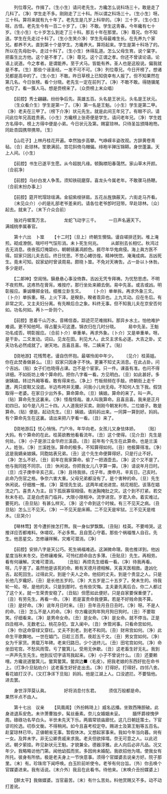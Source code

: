 <!-- { "loadSidebar": true } -->
　　列位尊兄。作揖了。〔生小生〕请问老先生。方纔怎么说科场三十。敢是走了几科了。〔净〕学生走不多。刚刚走了三十科。所以谓之科场三十。〔生小生〕呀。三十科。算将来就有九十年了。老先生是几岁上科举的。〔净〕三十岁。〔生小生〕呀。古怪。老先生今有一百二十岁了。〔净〕不敢。学生这靑春。今年纔有七十岁。〔生小生〕七十岁怎么到走了三十科。那五十年在那里。〔净〕尊兄。你不知道。学生在先走过十科了。〔生小生笑介净〕学生先母最难生长。在先养九个家兄。都养不大。直到第十个是学生。方纔养大。算将起来。学生是第十科场了的。所以在先母肚中。走过十科了。〔生小生〕休得乱道。怎么父母生育。说个窠字。把畜生比方他。这个是不孝了。〔净〕尊兄。这个正谓之孝。你还不曾读论语。论语上说道。今之孝者。是谓能养。至于犬马。皆能有养。圣人也是这般说。偏我就是不孝。〔生〕那些个诬圣经。一发不可不可。〔净〕列位尊兄。今日开榜了。想诸兄都是高中的了。〔生小生〕不敢。昨日草榜上已知侥幸有人报了。但不知果然在第几名。今日张榜。看个分晓。老先生一定在前列了。〔净〕不敢不敢。得随骥尾也勾了。看一簇人马。想是赍榜来了。〔众赍榜上末众唱〕 

　　【前腔】秀士翩翩。纷纷争后先。英雄五百。头名是王状元。头名是王状元。 
　　〔生众看介生〕学生是第一了。〔净〕第一名是王魁。〔小生〕学生是第二甲。〔净〕老夫在三甲了。〔榜下介净〕状元先生。就是此间王年兄了。有眼不识。请问此位年兄高姓贵表。〔小生〕方纔榜上张奇便是学生。请问老年兄。〔净〕学生姓方名得中。榜上方得中便是小弟。今日状元及第。赐宴琼林。只待圣旨颁降袍笏。同赴杏园携带携带。〔生〕 

　　【山花子】上林丹桂花开遍。幸然独步高攀。气峥嵘丰姿改观。方辞黄卷靑毡。〔合〕赴琼林。笙歌满前。宫花斜倚乌帽偏。绯袍半亸压锦鞯。身世蓬瀛。天上人间。〔小生〕 

　　【前腔】书生已遂平生愿。从今超脱凡缘。顿胸襟阳春蔼然。家山草木开颜。〔合前净〕 

　　【前腔】乌纱白发人争羡。须知铁砚磨穿。喜龙头今属老年。不敢骤马扬鞭。〔合前末扮办事上〕 

　　【前腔】筵开玳瑁琼瑶满。金貂紫绶骈肩。五花丛旌旗蔽天。六街走马齐看。 
　　〔末见众介〕小的是礼部老爷差来的。请各位老爷卽时冠带。早赴琼林。〔众〕起去。就来了。〔末下介众合前〕 

　　独对丹墀策万言。　　　　龙蛇飞动字三千。 
　　一日声名遍天下。　　　　满城桃李属春官。 

　　第十六出　卜筮 
　　【十二时】〔旦上〕终朝生懊恼。谩自嗟排还到。堆上淹煎。砌成潦倒。喘吁吁气馁形消。未卜死生何兆。 
　　从郞别去长相忆。秋鸿过去无消息。夜夜孤灯掩碧纱。朝朝镜裏凋颜色。捱尽年华鬼病侵。海上眞方医不得。奴家只因儿夫去后。终日忧思。不觉心緖彷徨。精神恍惚。淹淹成病。吉凶死生。竟未可知。奴家幼时曾读周易。颇晓卜筮。不免对天祷吿。占一卦以卜休咎。多少是好。 

　　【二郞神】空闺悄。鎭悬悬心事没倚靠。吉凶无凭专拜祷。为忧愁思虑。不明不夜煎熬。这疼热在膏肓。难按疗。那行坐处来顚去倒。易中先圣。或吉或凶。明彰报应。秉诚曝掷金钱。细推立卦生爻。 
　　〔卜介〕单单拆。再求外象三爻。〔卜介〕单拆重。呀。上火下泽。是睽卦。睽者乖异也。上九爻动。应在冬后。有非常之灾。又主夫妇分离。有先睽后合之象。料终无事。但不知我儿夫在京安否何如。功名何如。再卜一卦则个。 

　　【前腔】思着千山万水。音稀信杳。踪迹茫茫难揣料。那异乡水土。怕他难护难调。更不知他呵。得占鳌头可这遭。锦衣归在几时分晓。 
　　易中先圣。王魁功名成否。明彰报应。〔合前卜介〕单重单。再求外象。〔卜介〕又是单重单。呀。是干卦。二爻发动。词曰。见龙在田。利见大人。此爻主求名必遂。大吉之卦。丈夫功名必然成就了。谢天地。且喜且喜。呀。二姨来了。〔贴〕 

　　【绕地游】花残莺老。谩自伤怀抱。最堪怜闺中年少。 
　　〔见介〕桂英姐。你在此焚香做甚么。〔旦〕奴家只因身子不快。更兼不知丈夫消息。在此占卦。问个吉凶。〔贴〕女子们也晓得占课。岂不是个宦家。只一件。课虽有准。也问不得详细。不如街坊上唤个算命的。把你八字看一看。方见明白。〔旦〕如此甚好。多谢姨娘。转过外厢等看。敢有得来也。〔净上〕竹板频频在手敲。终朝街上走千遭。两只皮鞋又没底。半边布袴并无腰。问我小儿尙无母。不知何人生下我。假饶取得一老婆。在家日少出外多。算命算命。〔旦〕姨娘。算命的来了。叫一声。〔贴〕算命先生这裏来。〔净〕怪哉怪哉。谁人叫我算命。且喜且喜。我来是正月初四日。如今是八月二十四。人人道我好买卖。刚刚今朝发利市。二位娘子。敢是算命。〔贴〕便是。起动先生。〔旦〕姨娘。请妈妈出来。一同算一算到好。妈妈。有个算命先生在这裏。请出来把八字看一看。〔丑〕来了。 

　　【绕地游后】忧心悄悄。门户冷。年华向老。女孩儿又身怯体娇。 
　　〔贴〕大妈。有个算命的在此。桂英欲教他看看流年。〔丑〕这个使得。〔见介丑〕先生是何处。〔净〕小子是浙江金华府兰溪县。〔丑〕前年有个先生在此算命。也是兰溪人。姓张。〔净〕兰溪姓张。算命的极多。不知算得如何。〔丑〕他极算得准。〔净〕这是我嫡亲娘姨。同胞姑表兄弟。〔丑〕这个先生命便算得好。只是行止不好。〔净〕怎么不好。〔丑〕前年在我家算命。偷了一把酒壶去。〔净〕这个又不是了。他与我同姓不同宗。〔丑〕休闲说。你把我女儿八字算一算。〔净〕请说年月日时。〔旦〕戊子庚申辛亥己亥。〔净〕且待我排。戊子年。庚申月。辛亥日。己亥时。此命乃伤官之格。争奈六害大重。父母兄弟都没有了。是个害种的命。〔旦〕先生休闲说。仔细推一推。〔净〕莫怪先生说。这两年咸池进宫。桃花相犯。该落在娼流之门。喜贵人为主。目下孤辰寡宿相侵。有迷胸掩肚之灾。这个到不打紧。若交秋末冬初。正是白虎丧门临井。大限小限相冲。流孛进宫。岁君入命。着实难过。要死的。〔丑旦贴〕有甚么样灾。〔净〕这个命到这个时候。有三不见天之病。〔丑旦贴〕怎么三不见天。〔净〕一不见天是床褥。二不见天是牢狱。三不见天是棺木。〔旦哭介〕 

　　【啭林莺】苦今遭折挫怎打熬。我一身似梦飘飘。〔丑贴〕桂英。不要啼哭。这推详应否都难料。休嗟叹。不必多焦。且自宽心守着。那些个祸福惟人自召。先生。他恶星交。怎修禳祥解。灾难可潜消。〔净〕 

　　【前腔】安排八字是天公巧。死生祸福难逃。这渊微命理。我也推详到。他凶星度当秋末冬交。恐修禳难保。可怜红颜命自古多薄。〔丑贴旦〕先生。再相劳。看有何禳解。灾难可潜消。 
　　〔丑贴〕再烦先生细看一看。〔净〕待我再看。呀。几乎差了。虽然他是该死的命。赖有天德月德相解。天喜天医相救。逢凶化吉。起死回生。过得此灾。到是个夫人之命。他招的丈夫。到是个贵显之人。只是长他几岁纔好。〔丑〕是长他五岁的。〔净〕大五岁是二十五岁了。癸未生的。待我轮一轮。呀。是他的夫。只是到那时。也有些灾悔。主夫妻先离后合。你二人都过了这个关。就一生荣贵安稳了。〔丑贴〕但愿如此便好。只是自家要保重便了。〔丑〕有劳先生。再看一命。〔净〕若是富贵命我便算。若是不好贱命我不算。〔丑〕是好命。〔净〕说年月日时来。〔丑〕丑年丑月丑日丑时。〔净〕呀。不是人的命。〔丑〕怎么不是人的命。〔净〕你方纔说狗年狗月狗日狗时。〔丑〕不要取笑。仔细看来。〔净〕是男命女命。〔丑〕是女命。〔净〕是女命。就不停当。正是四丑相冲。无数老公。桃花杂犯。宜入阑中。〔丑〕休管闲事。只看命宫如何。〔净〕你这命穿绿又穿红。丈夫不到老。到老不和同。〔丑〕财帛宫如何。〔净〕此命生平歌舞地。一世在娼门。日趁三百贯。夜趁五千文。〔丑〕男女宫如何。〔净〕女为千家货。男载万年碑。老来归路日。少个送终儿。〔丑〕田宅宫如何。〔净〕命坐田宅宫。不愁风雨雪。亏了鳖箕儿。受用无休歇。〔丑〕这老畜生好无礼。我到一声声先生先生。他到反切字语骂我起来。〔净〕小子不曾说什么。〔丑〕还要赖哩。方纔说道鳖箕儿。鳖箕鳖箕。鳖宾边■〈毛皮〉。把我老娘的东西好批在命书上。〔打净介旦贴劝介〕这老畜生好好走出去。〔净〕打得好。打得好。四邻八舍。看花娘打汉子。〔又打净诨下旦贴〕妈妈。他是江湖上人。口没遮拦。不要恼他。进去罢。 

　　身世浮萍莫认眞。　　　　好将消息付东君。 
　　须信万般都是命。　　　　果然半点不由人。 

　　第十七出　议亲 
　　【凤凰阁】〔外扮韩琦上〕威名远播。坐致西陲胆破。此身进退系安危。未许萧曹独步。髯丝垂素。奈儿女婚姻未妥。 
　　腼怀爵禄愧伊周。碌碌功名早白头。半世未先天下乐。两眉常锁庙廊忧。这几日朝廷策士。下官谬司抡选。叨忝文衡。不得稍闲。如今且喜考校定夺。赐进士及第王魁等五百名。赴宴琼林已毕。正値朝省无事。暂假休沐。又想起家事来。我如今年当向暮。尙有一女。及筓未字。非无公卿贵戚来求我。老夫但欲择壻。奈无可意之人。以此迟迟。朝夕萦挂。昨见新状元王魁。才貌兼全。德器淳雅。此人向后必非凡品。况又年少。我略略访他门第。闻他幼孤而贫。多因尙未婚配。我欲招他为壻。使我女有所托。彼身有所依。极是老夫身上一节快意事。须得个官媒婆去说亲方好。院子那里。〔末〕有。珍珠帘下闻呼唤。白玉阶前听使令。老爷有何台旨。〔外〕你去唤个官媒婆进来。我有话说。〔末介外〕我且在此看书。待他来。〔末唤介丑扮媒婆上〕 

　　【醉太平】我做媒婆。当官最苦。〔末〕有什么苦处。料他赏赐又不多。动不动打差讹。 
